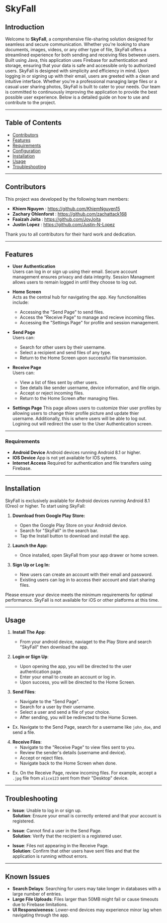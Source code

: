 # SkyFall

## Introduction

Welcome to **SkyFall**, a comprehensive file-sharing solution designed for seamless and secure communication. Whether you're looking to share documents, images, videos, or any other type of file, SkyFall offers a streamlined experience for both sending and receiving files between users. Built using Java, this application uses Firebase for authentication and storage, ensuring that your data is safe and accessible only to authorized users. SkyFall is designed with simplicity and efficiency in mind. Upon logging in or signing up with their email, users are greeted with a clean and intuitive interface. Whether you're a professional managing large files or a casual user sharing photos, SkyFall is built to cater to your needs. Our team is committed to continuously improving the application to provide the best possible user experience. Below is a detailed guide on how to use and contribute to the project.

-----------------------------------------------------------------------------------------------------------------

## Table of Contents
- [Contributors](#contributors)
- [Features](#features)
- [Requirements](#requirements)
- [Configuration](#configuration)
- [Installation](#installation)
- [Usage](#usage)
- [Troubleshooting](#troubleshooting)

-----------------------------------------------------------------------------------------------------------------

## Contributors 
This project was developed by the following team members: 
- **Khiem Nguyen** : https://github.com/KhiemNguyen15
- **Zachary Ohlenforst** : https://github.com/zachattack168
- **Faaizah Joita** : https://github.com/JoyJoita
- **Justin Lopez** : https://github.com/Justin-N-Lopez

Thank you to all contributors for their hard work and dedication.

-----------------------------------------------------------------------------------------------------------------

## Features

- **User Authentication**  
  Users can log in or sign up using their email. Secure account management ensures privacy and data integrity. Session Managment allows users to remain logged in until they choose to log out.

- **Home Screen**  
  Acts as the central hub for navigating the app.
  Key functionalities include: 
  - Accessing the "Send Page" to send files.  
  - Access the "Receive Page" to manage and recieve incoming files. 
  - Accessing the "Settings Page" for profile and session management.

- **Send Page**  
  Users can:  
  - Search for other users by their username.  
  - Select a recipient and send files of any type.  
  - Return to the Home Screen upon successful file transmission.  

- **Receive Page**  
  Users can:  
  - View a list of files sent by other users.  
  - See details like sender username, device information, and file origin.  
  - Accept or reject incoming files.  
  - Return to the Home Screen after managing files.
 
- **Settings Page**
  This page allows users to customize thier user profiles by allowing users to change thier profile picture and update thier username. Additionally, this is where users will be able to log out. Logining out will redirect the user to the User Authentication screen.

-----------------------------------------------------------------------------------------------------------------

### Requirements 

- **Android Device**  Android devices running Android 8.1 or higher.
- **IOS Device** App is not yet available for IOS sytems.
- **Internet Access** Required for authentication and file transfers using Firebase. 

-----------------------------------------------------------------------------------------------------------------

## Installation

SkyFall is exclusively available for Android devices running Android 8.1 (Oreo) or higher. To start using SkyFall:

1. **Download from Google Play Store:**
   - Open the Google Play Store on your Android device.
   - Search for "SkyFall" in the search bar.
   - Tap the Install button to download and install the app.

2. **Launch the App:**
   - Once installed, open SkyFall from your app drawer or home screen.

3. **Sign Up or Log In:**
   - New users can create an account with their email and password.
   - Existing users can log in to access their account and start sharing files.

Please ensure your device meets the minimum requirements for optimal performance. SkyFall is not available for iOS or other platforms at this time.


-----------------------------------------------------------------------------------------------------------------

## Usage

1. **Install The App**:  
   - From your android device, naviaget to the Play Store and search "SkyFall" then download the app.
   
2. **Login or Sign Up**:  
   - Upon opening the app, you will be directed to the user authentication page.
   - Enter your email to create an account or log in.  
   - Upon success, you will be directed to the Home Screen.

3. **Send Files**:  
   - Navigate to the "Send Page".  
   - Search for a user by their username.  
   - Select a user and send a file of your choice.  
   - After sending, you will be redirected to the Home Screen.
 - Ex. Navigate to the Send Page, search for a username like `john_doe`, and send a file.

4. **Receive Files**:  
   - Navigate to the "Receive Page" to view files sent to you.  
   - Review the sender's details (username and device).  
   - Accept or reject files.  
   - Navigate back to the Home Screen when done.
- Ex. On the Receive Page, review incoming files. For example, accept a `.jpg` file from `alice123` sent from their "Desktop" device.

-----------------------------------------------------------------------------------------------------------------

## Troubleshooting

- **Issue**: Unable to log in or sign up.  
  **Solution**: Ensure your email is correctly entered and that your account is registered.

- **Issue**: Cannot find a user in the Send Page.  
  **Solution**: Verify that the recipient is a registered user.

- **Issue**: Files not appearing in the Receive Page.  
  **Solution**: Confirm that other users have sent files and that the application is running without errors.

-----------------------------------------------------------------------------------------------------------------

## Known Issues

  - **Search Delays**: Searching for users may take longer in databases with a large number of entries.  
  - **Large File Uploads**: Files larger than 50MB might fail or cause timeouts due to Firebase limitations.  
  - **UI Responsiveness**: Lower-end devices may experience minor lag when navigating through the app.  

